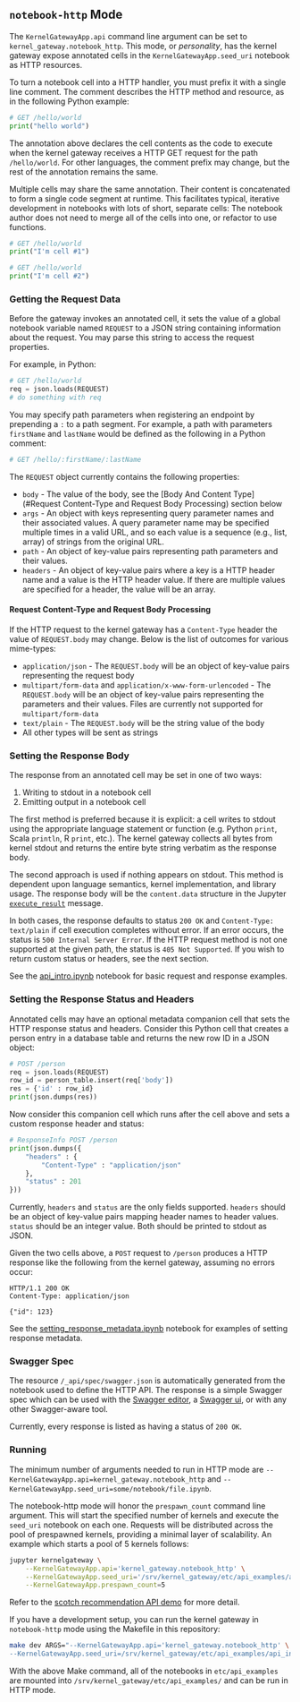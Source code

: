 ## `notebook-http` Mode

The `KernelGatewayApp.api` command line argument can be set to `kernel_gateway.notebook_http`. This mode, or *personality*, has the kernel gateway expose annotated cells in the `KernelGatewayApp.seed_uri` notebook as HTTP resources.

To turn a notebook cell into a HTTP handler, you must prefix it with a single line comment. The comment describes the HTTP method and resource, as in the following Python example:

```python
# GET /hello/world
print("hello world")
```

The annotation above declares the cell contents as the code to execute when the kernel gateway receives a HTTP GET request for the path `/hello/world`. For other languages, the comment prefix may change, but the rest of the annotation remains the same.

Multiple cells may share the same annotation. Their content is concatenated to form a single code segment at runtime. This facilitates typical, iterative development in notebooks with lots of short, separate cells: The notebook author does not need to merge all of the cells into one, or refactor to use functions.

```python
# GET /hello/world
print("I'm cell #1")

# GET /hello/world
print("I'm cell #2")
```

### Getting the Request Data

Before the gateway invokes an annotated cell, it sets the value of a global notebook variable named `REQUEST` to a JSON string containing information about the request. You may parse this string to access the request properties.

For example, in Python:

```python
# GET /hello/world
req = json.loads(REQUEST)
# do something with req
```

You may specify path parameters when registering an endpoint by prepending a `:` to a path segment. For example, a path with parameters `firstName` and `lastName` would be defined as the following in a Python comment:

```python
# GET /hello/:firstName/:lastName
```

The `REQUEST` object currently contains the following properties:

* `body` - The value of the body, see the [Body And Content Type](#Request Content-Type and Request Body Processing) section below
* `args` - An object with keys representing query parameter names and their associated values. A query parameter name may be specified multiple times in a valid URL, and so each value is a sequence (e.g., list, array) of strings from the original URL.
* `path` - An object of key-value pairs representing path parameters and their values.
* `headers` - An object of key-value pairs where a key is a HTTP header name and a value is the HTTP header value. If there are multiple values are specified for a  header, the value will be an array.

#### Request Content-Type and Request Body Processing

If the HTTP request to the kernel gateway has a `Content-Type` header the value of `REQUEST.body` may change. Below is the list of outcomes for various mime-types:

* `application/json` -  The `REQUEST.body` will be an object of key-value pairs representing the request body
* `multipart/form-data` and `application/x-www-form-urlencoded` -  The `REQUEST.body` will be an object of key-value pairs representing the parameters and their values. Files are currently not supported for `multipart/form-data`
* `text/plain` -  The `REQUEST.body` will be the string value of the body
* All other types will be sent as strings

### Setting the Response Body

The response from an annotated cell may be set in one of two ways:

1. Writing to stdout in a notebook cell
2. Emitting output in a notebook cell

The first method is preferred because it is explicit: a cell writes to stdout using the appropriate language statement or function (e.g. Python `print`, Scala `println`, R `print`, etc.). The kernel gateway collects all bytes from kernel stdout and returns the entire byte string verbatim as the response body.

The second approach is used if nothing appears on stdout. This method is dependent upon language semantics, kernel implementation, and library usage. The response body will be the `content.data` structure in the Jupyter [`execute_result`](https://jupyter-client.readthedocs.io/en/latest/messaging.html#id4) message.

In both cases, the response defaults to status `200 OK` and `Content-Type: text/plain` if cell execution completes without error. If an error occurs, the status is `500 Internal Server Error`. If the HTTP request method is not one supported at the given path, the status is `405 Not Supported`. If you wish to return custom status or headers, see the next section.

See the [api_intro.ipynb](https://github.com/jupyter/kernel_gateway/blob/master/etc/api_examples/api_intro.ipynb) notebook for basic request and response examples.

### Setting the Response Status and Headers

Annotated cells may have an optional metadata companion cell that sets the HTTP response status and headers. Consider this Python cell that creates a person entry in a database table and returns the new row ID in a JSON object:

```python
# POST /person
req = json.loads(REQUEST)
row_id = person_table.insert(req['body'])
res = {'id' : row_id}
print(json.dumps(res))
```

Now consider this companion cell which runs after the cell above and sets a custom response header and status:

```python
# ResponseInfo POST /person
print(json.dumps({
    "headers" : {
        "Content-Type" : "application/json"
    },
    "status" : 201
}))
```

Currently, `headers` and `status` are the only fields supported. `headers` should be an object of key-value pairs mapping header names to header values. `status` should be an integer value. Both should be printed to stdout as JSON.

Given the two cells above, a `POST` request to `/person` produces a HTTP response like the following from the kernel gateway, assuming no errors occur:

```
HTTP/1.1 200 OK
Content-Type: application/json

{"id": 123}
```

See the [setting_response_metadata.ipynb](https://github.com/jupyter/kernel_gateway/blob/master/etc/api_examples/setting_response_metadata.ipynb) notebook for examples of setting response metadata.

### Swagger Spec

The resource `/_api/spec/swagger.json` is automatically generated from the notebook used to define the HTTP API. The response is a simple Swagger spec which can be used with the [Swagger editor](http://editor.swagger.io/#), a [Swagger ui](https://github.com/swagger-api/swagger-ui), or with any other Swagger-aware tool.

Currently, every response is listed as having a status of `200 OK`.

### Running

The minimum number of arguments needed to run in HTTP mode are `--KernelGatewayApp.api=kernel_gateway.notebook_http` and `--KernelGatewayApp.seed_uri=some/notebook/file.ipynb`.

The notebook-http mode will honor the `prespawn_count` command line argument. This will start the specified number of kernels and execute the `seed_uri` notebook on each one. Requests will be distributed across the pool of prespawned kernels, providing a minimal layer of scalability. An example which starts a pool of 5 kernels follows:

```bash
jupyter kernelgateway \
    --KernelGatewayApp.api='kernel_gateway.notebook_http' \
    --KernelGatewayApp.seed_uri='/srv/kernel_gateway/etc/api_examples/api_intro.ipynb' \
    --KernelGatewayApp.prespawn_count=5
```

Refer to the [scotch recommendation API demo](https://github.com/jupyter/kernel_gateway_demos/tree/master/scotch_demo) for more detail.

If you have a development setup, you can run the kernel gateway in `notebook-http` mode using the Makefile in this repository:

```bash
make dev ARGS="--KernelGatewayApp.api='kernel_gateway.notebook_http' \
--KernelGatewayApp.seed_uri=/srv/kernel_gateway/etc/api_examples/api_intro.ipynb"
```

With the above Make command, all of the notebooks in `etc/api_examples` are
mounted into `/srv/kernel_gateway/etc/api_examples/` and can be run in HTTP mode.

